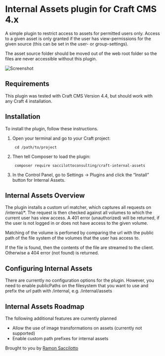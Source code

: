 # Internal Assets plugin for Craft CMS 4.x

A simple plugin to restrict access to assets for permitted users only. Access to
 a given asset is only granted if the user has view-permissions for the given 
 source (this can be set in the user- or group-settings).

The asset source folder should be moved out of the web root folder so the files 
are never accessible without this plugin.

![Screenshot](resources/img/plugin-logo.png)

## Requirements

This plugin was tested with Craft CMS Version 4.4, but should work with any
Craft 4 installation.

## Installation

To install the plugin, follow these instructions.

1. Open your terminal and go to your Craft project:

        cd /path/to/project

2. Then tell Composer to load the plugin:

        composer require saccilottoconsulting/craft-internal-assets

3. In the Control Panel, go to Settings → Plugins and click the “Install” button
   for Internal Assets.

## Internal Assets Overview

The plugin installs a custom url matcher, which captures all requests on 
/internal/*. The request is then checked against all volumes to which the 
current user has view access. A 401 error (unauthorized) will be returned, if
the user is not logged in or does not have access to the given volume.

Matching of the volume is perfomed by comparing the url with the public path
of the file system of the volumes that the user has access to.

If the file is found, then the contents of the file are streamed to the client.
Otherwise a 404 error (not found) is returned.

## Configuring Internal Assets

There are currently no configuration options for the plugin. However, you need
to enable publicPaths on the filesystem that you want to use and prefix the 
url path with /internal, e.g. /internal/assets

## Internal Assets Roadmap

The following additional features are currently planned

* Allow the use of image transformations on assets (currently not supported)
* Enable custom path prefixes for internal assets

Brought to you by [Ramon Saccilotto](https://github.com/tikiatua)
